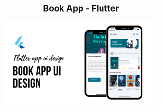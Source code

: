 # <div align="center">Book App - Flutter</div>

<img src="https://github.com/KulkarniAtharva/Book_App-Flutter/blob/master/Screenshots/book.png" alt="Book App">
